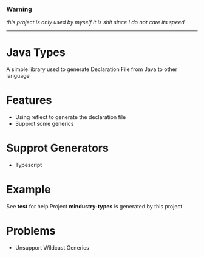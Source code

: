 ### Warning

*this project is only used by myself*
*it is shit since I do not care its speed*

----

# Java Types

A simple library used to generate Declaration File from Java to other language

# Features

* Using reflect to generate the declaration file
* Supprot some generics

# Supprot Generators

* Typescript

# Example

See **test** for help
Project **mindustry-types** is generated by this project

# Problems

* Unsupport Wildcast Generics

